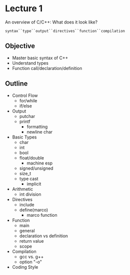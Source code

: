 # Lecture 1

An overview of C/C++: What does it look like?

`syntax``type``output``directives``function``compilation`

## Objective

- Master basic syntax of C++
- Understand types
- Function call/declaration/definition

## Outline

- Control Flow
  - for/while
  - if/else
- Output
  - putchar
  - printf
    - formatting
    - newline char
- Basic Types
  - char
  - int
  - bool
  - float/double
    - machine esp
  - signed/unsigned
  - size_t
  - type cast
    - implicit
- Arithmetic
  - int division
- Directives
  - include
  - define(marco)
    - marco function
- Function
  - main
  - general
  - declaration vs definition
  - return value
  - scope
- Compilation
  - gcc vs. g++
  - option "-o"
- Coding Style

